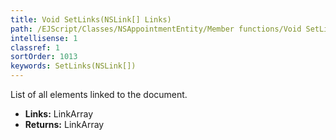 ```yaml
---
title: Void SetLinks(NSLink[] Links)
path: /EJScript/Classes/NSAppointmentEntity/Member functions/Void SetLinks(NSLink[] p_0)
intellisense: 1
classref: 1
sortOrder: 1013
keywords: SetLinks(NSLink[])
---
```



List of all elements linked to the document.



* **Links:** LinkArray
* **Returns:** LinkArray


